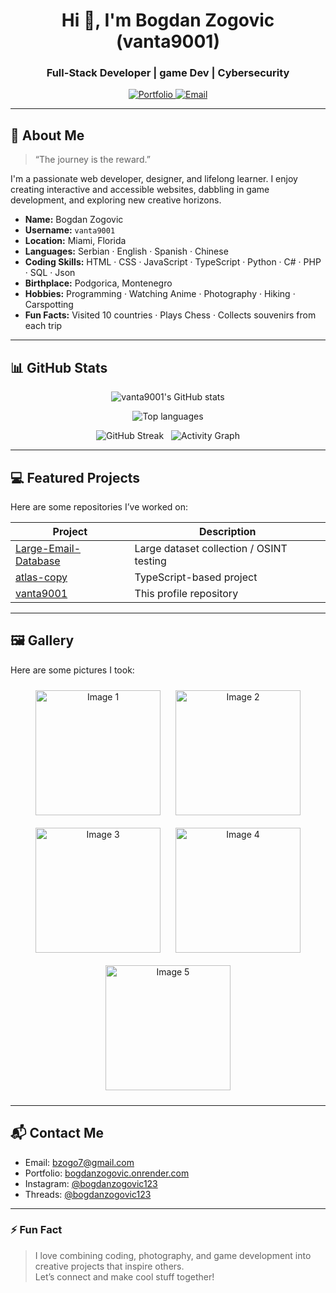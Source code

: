<!--
  Enhanced Profile README for vanta9001
  Features:
  - Dynamic GitHub stats
  - About Me
  - Image Gallery (5 images)
  - Contact section with mailto
  - Polished layout
-->

<!-- HEADER -->
<h1 align="center">Hi 👋, I'm Bogdan Zogovic (vanta9001)</h1>
<h3 align="center">Full-Stack Developer | game Dev | Cybersecurity</h3>

<p align="center">
  <a href="https://bogdanzogovic.vercel.app">
    <img src="https://img.shields.io/badge/Portfolio-Visit-blue?style=for-the-badge&logo=firefox" alt="Portfolio">
  </a>
  <a href="mailto:bzogo7@gmail.com">
    <img src="https://img.shields.io/badge/Email-bzogo7@gmail.com-red?style=for-the-badge&logo=gmail" alt="Email">
  </a>
</p>

---

<!-- ABOUT ME -->
## 🌱 About Me
> “The journey is the reward.”

I'm a passionate web developer, designer, and lifelong learner. I enjoy creating interactive and accessible websites, dabbling in game development, and exploring new creative horizons.  

- **Name:** Bogdan Zogovic  
- **Username:** `vanta9001`  
- **Location:** Miami, Florida  
- **Languages:** Serbian · English · Spanish · Chinese
- **Coding Skills:** HTML · CSS · JavaScript · TypeScript · Python · C# · PHP · SQL · Json 
- **Birthplace:** Podgorica, Montenegro  
- **Hobbies:** Programming · Watching Anime · Photography · Hiking · Carspotting  
- **Fun Facts:** Visited 10 countries · Plays Chess · Collects souvenirs from each trip

---

<!-- GITHUB STATS -->
## 📊 GitHub Stats
<p align="center">
  <img alt="vanta9001's GitHub stats" src="https://github-readme-stats.vercel.app/api?username=vanta9001&show_icons=true&count_private=true&theme=radical" />
</p>
<p align="center">
  <img alt="Top languages" src="https://github-readme-stats.vercel.app/api/top-langs/?username=vanta9001&layout=compact&theme=radical" />
</p>
<p align="center">
  <img alt="GitHub Streak" src="https://github-readme-streak-stats.herokuapp.com?user=vanta9001&theme=radical" />
  &nbsp;
  <img alt="Activity Graph" src="https://activity-graph.herokuapp.com/graph?username=vanta9001&theme=react-dark" />
</p>

---

<!-- FEATURED PROJECTS -->
## 💻 Featured Projects
Here are some repositories I’ve worked on:

| Project | Description |
|---------|-------------|
| [Large-Email-Database](https://github.com/vanta9001/Large-Email-Database) | Large dataset collection / OSINT testing |
| [atlas-copy](https://github.com/Axion-Industries/WikiGPT) | TypeScript-based project |
| [vanta9001](https://github.com/vanta9001/vanta9001) | This profile repository |

---

<!-- IMAGE GALLERY -->
## 🖼 Gallery
Here are some pictures I took:

<p align="center">
  <img src="https://bogdanzogovic.vercel.app/photos/Wallpapers/IMG_2877.JPG" alt="Image 1" width="200" style="margin:10px">
  <img src="https://bogdanzogovic.vercel.app/photos/Wallpapers/IMG_2882.JPG" alt="Image 2" width="200" style="margin:10px">
  <img src="https://bogdanzogovic.vercel.app/photos/Wallpapers/IMG_3068.JPG" alt="Image 3" width="200" style="margin:10px">
  <img src="https://bogdanzogovic.vercel.app/photos/Wallpapers/IMG_3683.JPG" alt="Image 4" width="200" style="margin:10px">
  <img src="https://bogdanzogovic.vercel.app/photos/Wallpapers/IMG_3897.JPG" alt="Image 5" width="200" style="margin:10px">
</p>

---

<!-- CONTACT -->
## 📬 Contact Me
- Email: [bzogo7@gmail.com](mailto:bzogo7@gmail.com)  
- Portfolio: [bogdanzogovic.onrender.com](https://bogdanzogovic.vercel.app)  
- Instagram: [@bogdanzogovic123](https://instagram.com/@bogdanzogovic123)
- Threads: [@bogdanzogovic123](https://threads.net/@bogdanzogovic123)

---

### ⚡ Fun Fact
> I love combining coding, photography, and game development into creative projects that inspire others.  
> Let’s connect and make cool stuff together!
